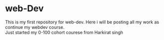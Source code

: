 # web-Dev
This is my first repository for web-dev. Here i will be posting all my work as continue my webdev course.
<br> Just started my 0-100 cohort courese from Harkirat singh
